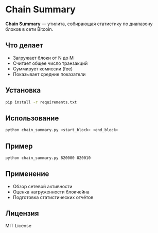 # Chain Summary

**Chain Summary** — утилита, собирающая статистику по диапазону блоков в сети Bitcoin.

## Что делает

- Загружает блоки от N до M
- Считает общее число транзакций
- Суммирует комиссии (fee)
- Показывает средние показатели

## Установка

```bash
pip install -r requirements.txt
```

## Использование

```bash
python chain_summary.py <start_block> <end_block>
```

## Пример

```bash
python chain_summary.py 820000 820010
```

## Применение

- Обзор сетевой активности
- Оценка нагруженности блокчейна
- Подготовка статистических отчётов

## Лицензия

MIT License
